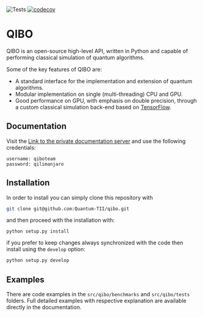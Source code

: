 ![Tests](https://github.com/Quantum-TII/qibo/workflows/Tests/badge.svg)
[![codecov](https://codecov.io/gh/Quantum-TII/qibo/branch/master/graph/badge.svg?token=1EKZKVEVX0)](https://codecov.io/gh/Quantum-TII/qibo)

# QIBO

QIBO is an open-source high-level API, written in Python and capable of performing classical simulation of quantum algorithms.

Some of the key features of QIBO are:
- A standard interface for the implementation and extension of quantum algorithms.
- Modular implementation on single (multi-threading) CPU and GPU.
- Good performance on GPU, with emphasis on double precision, through a custom classical simulation back-end based on [TensorFlow](https://tensorflow.org/).

## Documentation

Visit the [Link to the private documentation server](http://34.240.99.72/) and use the following credentials:
```
username: qiboteam
password: qilimanjaro
```

## Installation

In order to install you can simply clone this repository with
```bash
git clone git@github.com:Quantum-TII/qibo.git
```

and then proceed with the installation with:
```
python setup.py install
```
if you prefer to keep changes always synchronized with the code then install using the `develop` option:
```bash
python setup.py develop
```

## Examples

There are code examples in the `src/qibo/benchmarks` and `src/qibo/tests` folders.
Full detailed examples with respective explanation are available directly in the documentation.
